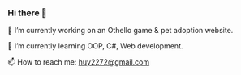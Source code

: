 ### Hi there 👋

🔭 I’m currently working on an Othello game & pet adoption website. 

🌱 I’m currently learning OOP, C#, Web development.

📫 How to reach me: huy2272@gmail.com
